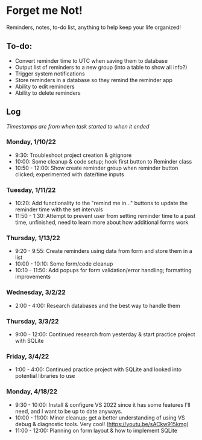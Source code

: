 # Forget me Not!
Reminders, notes, to-do list, anything to help keep your life organized!

## To-do:
* Convert reminder time to UTC when saving them to database
* Output list of reminders to a new group (into a table to show all info?)
* Trigger system notifications
* Store reminders in a database so they remind the reminder app
* Ability to edit reminders
* Ability to delete reminders

## Log
*Timestamps are from when task started to when it ended*

### Monday, 1/10/22
- 9:30: Troubleshoot project creation & gitignore
- 10:00: Some cleanup & code setup; hook first button to Reminder class
- 10:50 - 12:00: Show create reminder group when reminder button clicked; experimented with date/time inputs

### Tuesday, 1/11/22
- 10:20: Add functionality to the "remind me in..." buttons to update the reminder time with the set intervals
- 11:50 - 1:30: Attempt to prevent user from setting reminder time to a past time, unfinished, need to learn more about how additional forms work

### Thursday, 1/13/22
- 9:20 - 9:55: Create reminders using data from form and store them in a list
- 10:00 - 10:10: Some form/code cleanup
- 10:10 - 11:50: Add popups for form validation/error handling; formatting improvements

### Wednesday, 3/2/22
- 2:00 - 4:00: Research databases and the best way to handle them

### Thursday, 3/3/22
- 9:00 - 12:00: Continued research from yesterday & start practice project with SQLite

### Friday, 3/4/22
- 1:00 - 4:00: Continued practice project with SQLite and looked into potential libraries to use

### Monday, 4/18/22
- 9:30 - 10:00: Install & configure VS 2022 since it has some features I'll need, and I want to be up to date anyways.
- 10:00 - 11:00: Minor cleanup; get a better understanding of using VS debug & diagnostic tools. Very cool! (https://youtu.be/sACkw915kmg)
- 11:00 - 12:00: Planning on form layout & how to implement SQLite

